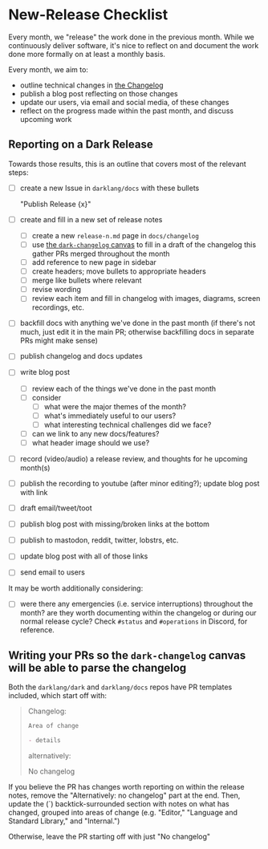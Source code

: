 # New-Release Checklist

Every month, we "release" the work done in the previous month. While we
continuously deliver software, it's nice to reflect on and document the work
done more formally on at least a monthly basis.

Every month, we aim to:

- outline technical changes in
  [the Changelog](https://docs.darklang.com/changelog)
- publish a blog post reflecting on those changes
- update our users, via email and social media, of these changes
- reflect on the progress made within the past month, and discuss upcoming work

## Reporting on a Dark Release

Towards those results, this is an outline that covers most of the relevant
steps:

- [ ] create a new Issue in `darklang/docs` with these bullets

  "Publish Release {x}"

- [ ] create and fill in a new set of release notes
  - [ ] create a new `release-n.md` page in `docs/changelog`
  - [ ] use [the `dark-changelog` canvas](https://darklang.com/a/dark-changelog)
        to fill in a draft of the changelog this gather PRs merged throughout
        the month
  - [ ] add reference to new page in sidebar
  - [ ] create headers; move bullets to appropriate headers
  - [ ] merge like bullets where relevant
  - [ ] revise wording
  - [ ] review each item and fill in changelog with images, diagrams, screen
        recordings, etc.
- [ ] backfill docs with anything we've done in the past month (if there's not
      much, just edit it in the main PR; otherwise backfilling docs in separate
      PRs might make sense)
- [ ] publish changelog and docs updates
- [ ] write blog post
  - [ ] review each of the things we've done in the past month
  - [ ] consider
    - [ ] what were the major themes of the month?
    - [ ] what's immediately useful to our users?
    - [ ] what interesting technical challenges did we face?
  - [ ] can we link to any new docs/features?
  - [ ] what header image should we use?
- [ ] record (video/audio) a release review, and thoughts for he upcoming
      month(s)
- [ ] publish the recording to youtube (after minor editing?); update blog post
      with link
- [ ] draft email/tweet/toot
- [ ] publish blog post with missing/broken links at the bottom
- [ ] publish to mastodon, reddit, twitter, lobstrs, etc.
- [ ] update blog post with all of those links
- [ ] send email to users

It may be worth additionally considering:

- [ ] were there any emergencies (i.e. service interruptions) throughout the
      month? are they worth documenting within the changelog or during our
      normal release cycle? Check `#status` and `#operations` in Discord, for
      reference.

## Writing your PRs so the `dark-changelog` canvas will be able to parse the changelog

Both the `darklang/dark` and `darklang/docs` repos have PR templates included,
which start off with:

> Changelog:
>
> ```markdown
> Area of change
>
> - details
> ```
>
> alternatively:
>
> No changelog

If you believe the PR has changes worth reporting on within the release notes,
remove the "Alternatively: no changelog" part at the end. Then, update the (\`)
backtick-surrounded section with notes on what has changed, grouped into areas
of change (e.g. "Editor," "Language and Standard Library," and "Internal.")

Otherwise, leave the PR starting off with just "No changelog"

